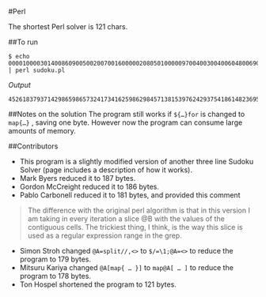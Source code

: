 #Perl

The shortest Perl solver is 121 chars.

##To run
```
$ echo 000010000301400860900500200700160000020805010000097004003004006048006907000080000 | perl sudoku.pl
```

*Output*
```
452618379371429865986573241734162598629845713815397624293754186148236957567981432
```

##Notes on the solution
The program still works if `${…}for` is changed to `map{…}` , saving one byte. However now the program can consume large amounts of memory.

##Contributors

 * This program is a slightly modified version of another three line Sudoku Solver (page includes a description of how it works).
 * Mark Byers reduced it to 187 bytes.
 * Gordon McCreight reduced it to 186 bytes.
 * Pablo Carbonell reduced it to 181 bytes, and provided this comment
 >The difference with the original perl algorithm is that in this version 
I am taking in every iteration a slice @B with the values of the
contiguous cells. The trickiest thing, I think, is the way this slice is
used as a regular expression range in the grep.
 * Simon Stroh changed `@A=split//,<>` to `$/=\1;@A=<>` to reduce the program to 179 bytes.
 * Mitsuru Kariya changed `@A[map{ … }]`  to `map@A[ … ]` to reduce the program to 178 bytes.
 * Ton Hospel shortened the program to 121 bytes.
